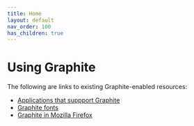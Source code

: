 ```yaml
---
title: Home
layout: default
nav_order: 100
has_children: true
---
```


# Using Graphite

The following are links to existing Graphite-enabled resources:

* [Applications that suppport Graphite](graphite_apps)
* [Graphite fonts](graphite_fonts)
* [Graphite in Mozilla Firefox](graphite_firefox)
